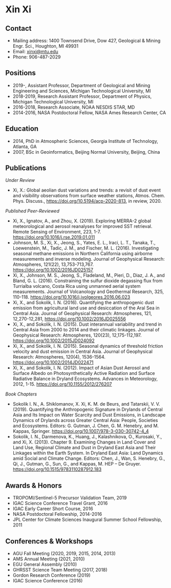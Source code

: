 # Xin Xi
## Contact
* Mailing address: 1400 Townsend Drive, Dow 427, Geological & Mining Engr. Sci., Houghton, MI 49931
* Email: xinxi@mtu.edu
* Phone: 906-487-2029

## Positions
* 2019-, Assistant Professor, Department of Geological and Mining Engineering and Sciences, Michigan Technological University, MI 
* 2018-2019, Research Assistant Professor, Department of Physics, Michigan Technological University, MI 
* 2016-2018, Research Associate, NOAA NESDIS STAR, MD 
* 2014-2016, NASA Postdoctoral Fellow, NASA Ames Research Center, CA 

## Education
* 2014, PhD in Atmospheric Sciences, Georgia Institute of Technology, Atlanta, GA 
* 2007, BSc in Geoinformatics, Beijing Normal University, Beijing, China

## Publications
*Under Review*
* Xi, X.: Global aeolian dust variations and trends: a revisit of dust event and visibility observations from surface weather stations, Atmos. Chem. Phys. Discuss., https://doi.org/10.5194/acp-2020-813, in review, 2020.

*Published Peer-Reviewed*
* Xi, X., Ignatov, A., and Zhou, X. (2019). Exploring MERRA-2 global meteorological and aerosol reanalyses for improved SST retrieval. Remote Sensing of Environment, 223, 1-7. https://doi.org/10.1016/j.rse.2019.01.011
* Johnson, M. S., Xi, X., Jeong, S., Yates, E. L., Iraci, L. T., Tanaka, T., Loewenstein, M., Tadic, J. M., and Fischer, M. L. (2016). Investigating seasonal methane emissions in Northern California using airborne measurements and inverse modeling. Journal of Geophysical Research: Atmospheres, 121(22), 13,753-713,767. https://doi.org/10.1002/2016JD025157
* Xi, X., Johnson, M. S., Jeong, S., Fladeland, M., Pieri, D., Diaz, J. A., and Bland, G. L. (2016). Constraining the sulfur dioxide degassing flux from Turrialba volcano, Costa Rica using unmanned aerial system measurements. Journal of Volcanology and Geothermal Research, 325, 110-118. https://doi.org/10.1016/j.jvolgeores.2016.06.023
* Xi, X., and Sokolik, I. N. (2016). Quantifying the anthropogenic dust emission from agricultural land use and desiccation of the Aral Sea in Central Asia. Journal of Geophysical Research: Atmospheres, 121, 12,270-12,281, https://doi.org/10.1002/2016JD025556
* Xi, X., and Sokolik, I. N. (2015). Dust interannual variability and trend in Central Asia from 2000 to 2014 and their climatic linkages. Journal of Geophysical Research: Atmospheres, 120(23), 12,175-112,197. https://doi.org/10.1002/2015JD024092
* Xi, X., and Sokolik, I. N. (2015). Seasonal dynamics of threshold friction velocity and dust emission in Central Asia. Journal of Geophysical Research: Atmospheres, 120(4), 1536-1564. https://doi.org/10.1002/2014JD022471
* Xi, X., and Sokolik, I. N. (2012). Impact of Asian Dust Aerosol and Surface Albedo on Photosynthetically Active Radiation and Surface Radiative Balance in Dryland Ecosystems. Advances in Meteorology, 2012, 1-15. https://doi.org/10.1155/2012/276207

*Book Chapters*
* Sokolik I. N., A. Shiklomanov, X. Xi, K. M. de Beurs, and Tatarskii, V. V. (2019). Quantifying the Anthropogenic Signature in Drylands of Central Asia and Its Impact on Water Scarcity and Dust Emissions, in Landscape Dynamics of Drylands across Greater Central Asia: People, Societies and Ecosystems. Editors: G. Gutman, J. Chen, G. M. Henebry, and M. Kappas, Springer. https://doi.org/10.1007/978-3-030-30742-4_4
* Sokolik, I. N., Darmenova, K., Huang, J., Kalashnikova, O., Kurosaki, Y., and Xi, X. (2013). Chapter 9. Examining Changes in Land Cover and Land Use, Regional Climate and Dust in Dryland East Asia and Their Linkages within the Earth System. In Dryland East Asia: Land Dynamics amid Social and Climate Change. Editors: Chen, J., Wan, S. Henebry, G., Qi, J., Gutman, G., Sun, G., and Kappas, M. HEP – De Gruyer. https://doi.org/10.1515/9783110287912.183

## Awards & Honors
* TROPOMI/Sentinel-5 Precursor Validation Team, 2019
* IGAC Science Conference Travel Grant, 2016
* IGAC Early Career Short Course, 2016
* NASA Postdoctoral Fellowship, 2014-2016
* JPL Center for Climate Sciences Inaugural Summer School Fellowship, 2011

## Conferences & Workshops
* AGU Fall Meeting (2020, 2019, 2015, 2014, 2013)
* AMS Annual Meeting (2021, 2010)
* EGU General Assembly (2010)
* GHRSST Science Team Meeting (2017, 2018)
* Gordon Research Conference (2019)
* IGAC Science Conference (2016)
